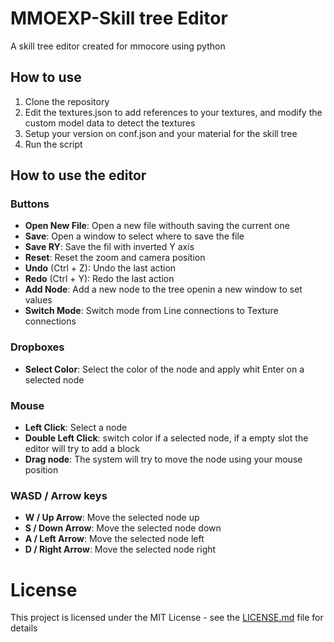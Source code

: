 # MMOEXP-Skill tree Editor
 A skill tree editor created for mmocore using python

## How to use

1. Clone the repository
2. Edit the textures.json to add references to your textures, and modify the custom model data to detect the textures
3. Setup your version on conf.json and your material for the skill tree
4. Run the script


## How to use the editor

### Buttons
- **Open New File**: Open a new file withouth saving the current one
- **Save**: Open a window to select where to save the file
- **Save RY**: Save the fil with inverted Y axis
- **Reset**: Reset the zoom and camera position
- **Undo** (Ctrl + Z): Undo the last action
- **Redo** (Ctrl + Y): Redo the last action
- **Add Node**: Add a new node to the tree openin a new window to set values
- **Switch Mode**: Switch mode from Line connections to Texture connections
### Dropboxes
- **Select Color**: Select the color of the node and apply whit Enter on a selected node

### Mouse
- **Left Click**: Select a node
- **Double Left Click**: switch color if a selected node, if a empty slot the editor will try to add a block
- **Drag node**: The system will try to move the node using your mouse position

### WASD / Arrow keys
- **W / Up Arrow**: Move the selected node up
- **S / Down Arrow**: Move the selected node down
- **A / Left Arrow**: Move the selected node left
- **D / Right Arrow**: Move the selected node right


# License
This project is licensed under the MIT License - see the [LICENSE.md](LICENSE) file for details
```